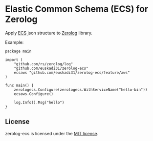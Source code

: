 # Elastic Common Schema (ECS) for Zerolog

Apply [ECS](https://www.elastic.co/guide/en/ecs/1.12/index.html) json structure to [Zerolog](https://github.com/rs/zerolog) library.

Example:

```
package main

import (
    "github.com/rs/zerolog/log"
    "github.com/euskadi31/zerolog-ecs"
    ecsaws "github.com/euskadi31/zerolog-ecs/feature/aws"
)

func main() {
    zerologecs.Configure(zerologecs.WithServiceName("hello-bin"))
    ecsaws.Configure()

    log.Info().Msg("hello")
}

```

## License

zerolog-ecs is licensed under the [MIT license](LICENSE.md).
